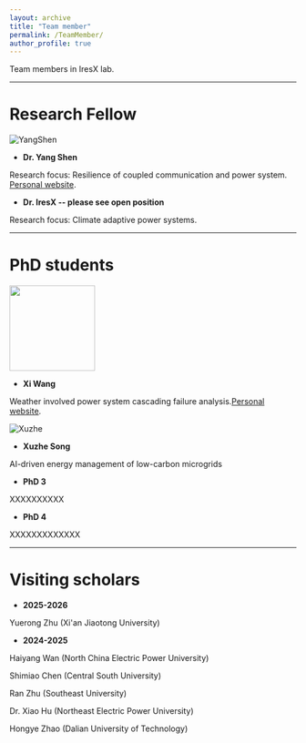 ```yaml
---
layout: archive
title: "Team member"
permalink: /TeamMember/
author_profile: true
---
```

Team members in IresX lab.

---

# Research Fellow

![YangShen](https://JinZhaoTCD.github.io/images/image-alignment-150x150.jpg)
* **Dr. Yang Shen**

Research focus: Resilience of coupled communication and power system. [Personal website](https://scholar.google.com/citations?user=anzwlAMAAAAJ&hl=en).

* **Dr. IresX -- please see open position**

Research focus: Climate adaptive power systems.


---

# PhD students

<img src="https://JinZhaoTCD.github.io/images/XiWang.jpg" width="150" height="150"> 

* **Xi Wang**

Weather involved power system cascading failure analysis.[Personal website](https://scholar.google.com.hk/citations?user=qC4S5aEAAAAJ&hl=en).

![Xuzhe](https://JinZhaoTCD.github.io/images/image-alignment-150x150.jpg)
* **Xuzhe Song**

AI-driven energy management of low-carbon microgrids

* **PhD 3**

XXXXXXXXXX

* **PhD 4**

XXXXXXXXXXXXX


---

# Visiting scholars 

* **2025-2026**

Yuerong Zhu (Xi'an Jiaotong University)

* **2024-2025**

Haiyang Wan (North China Electric Power University)

Shimiao Chen (Central South University)

Ran Zhu (Southeast University)

Dr. Xiao Hu (Northeast Electric Power University)

Hongye Zhao (Dalian University of Technology)
